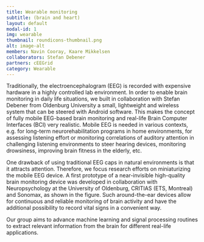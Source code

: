 ```yaml
---
title: Wearable monitoring
subtitle: (brain and heart)
layout: default
modal-id: 1
img: wearable
thumbnail: roundicons-thumbnail.png
alt: image-alt
members: Navin Cooray, Kaare Mikkelsen
collaborators: Stefan Debener
partners: cEEGrid
category: Wearable
---
```


Traditionally, the electroencephalogram (EEG) is recorded with expensive hardware in a highly controlled lab environment. In order to enable brain monitoring in daily life situations, we built in collaboration with Stefan Debener from Oldenburg University a small, lightweight and wireless system that can be steered with Android software. This makes the concept of fully mobile EEG-based brain monitoring and real-life Brain Computer Interfaces (BCI) very realistic. Mobile EEG is needed in various contexts, e.g. for long-term neurorehabilitation programs in home environments, for assessing listening effort or monitoring correlations of auditory attention in challenging listening environments to steer hearing devices, monitoring drowsiness, improving brain fitness in the elderly, etc.

One drawback of using traditional EEG caps in natural environments is that it attracts attention. Therefore, we focus research efforts on miniaturizing the mobile EEG device. A first prototype of a near-invisible high-quality brain monitoring device was developed in collaboration with Neuropsychology at the University of Oldenburg, CRITIAS (ETS, Montreal) and Sonomax, as shown in the figure. Such around-the-ear devices allow for continuous and reliable monitoring of brain activity and have the additional possibility to record vital signs in a convenient way.

Our group aims to advance machine learning and signal processing routines to extract relevant information from the brain for different real-life applications.
